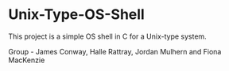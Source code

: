 # Unix-Type-OS-Shell

This project is a simple OS shell in C for a Unix-type system.

Group - James Conway, Halle Rattray, Jordan Mulhern and Fiona MacKenzie
